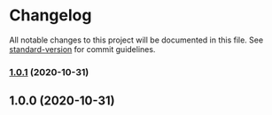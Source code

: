 # Changelog

All notable changes to this project will be documented in this file. See [standard-version](https://github.com/conventional-changelog/standard-version) for commit guidelines.

### [1.0.1](https://github.com/Kerren-Entrostat/gcloud-utils/compare/v1.0.0...v1.0.1) (2020-10-31)

## 1.0.0 (2020-10-31)
